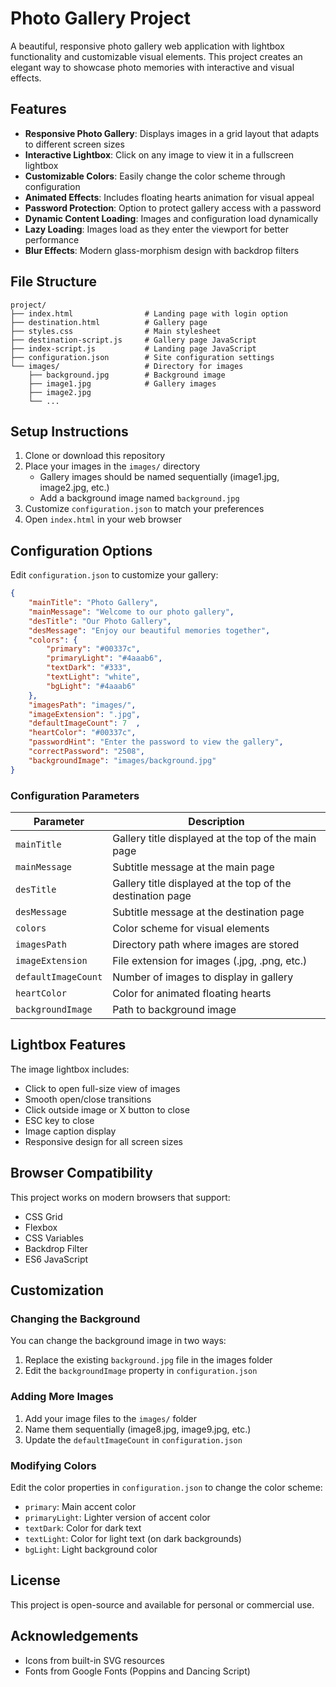 # Photo Gallery Project

A beautiful, responsive photo gallery web application with lightbox functionality and customizable visual elements. This project creates an elegant way to showcase photo memories with interactive and visual effects.

## Features

- **Responsive Photo Gallery**: Displays images in a grid layout that adapts to different screen sizes
- **Interactive Lightbox**: Click on any image to view it in a fullscreen lightbox
- **Customizable Colors**: Easily change the color scheme through configuration
- **Animated Effects**: Includes floating hearts animation for visual appeal
- **Password Protection**: Option to protect gallery access with a password
- **Dynamic Content Loading**: Images and configuration load dynamically
- **Lazy Loading**: Images load as they enter the viewport for better performance
- **Blur Effects**: Modern glass-morphism design with backdrop filters

## File Structure

```
project/
├── index.html                # Landing page with login option
├── destination.html          # Gallery page
├── styles.css                # Main stylesheet
├── destination-script.js     # Gallery page JavaScript
├── index-script.js           # Landing page JavaScript
├── configuration.json        # Site configuration settings
└── images/                   # Directory for images
    ├── background.jpg        # Background image
    ├── image1.jpg            # Gallery images
    ├── image2.jpg
    └── ...
```

## Setup Instructions

1. Clone or download this repository
2. Place your images in the `images/` directory
   - Gallery images should be named sequentially (image1.jpg, image2.jpg, etc.)
   - Add a background image named `background.jpg`
3. Customize `configuration.json` to match your preferences
4. Open `index.html` in your web browser

## Configuration Options

Edit `configuration.json` to customize your gallery:

```json
{
    "mainTitle": "Photo Gallery",
    "mainMessage": "Welcome to our photo gallery",
    "desTitle": "Our Photo Gallery",
    "desMessage": "Enjoy our beautiful memories together",
    "colors": {
        "primary": "#00337c",
        "primaryLight": "#4aaab6",
        "textDark": "#333",
        "textLight": "white",
        "bgLight": "#4aaab6"
    },
    "imagesPath": "images/",
    "imageExtension": ".jpg",
    "defaultImageCount": 7  ,
    "heartColor": "#00337c",
    "passwordHint": "Enter the password to view the gallery",
    "correctPassword": "2508",
    "backgroundImage": "images/background.jpg"
}
```

### Configuration Parameters

| Parameter | Description |
|-----------|-------------|
| `mainTitle` | Gallery title displayed at the top of the main page |
| `mainMessage` | Subtitle message at the main page |
| `desTitle` | Gallery title displayed at the top of the destination page |
| `desMessage` | Subtitle message at the destination page |
| `colors` | Color scheme for visual elements |
| `imagesPath` | Directory path where images are stored |
| `imageExtension` | File extension for images (.jpg, .png, etc.) |
| `defaultImageCount` | Number of images to display in gallery |
| `heartColor` | Color for animated floating hearts |
| `backgroundImage` | Path to background image |

## Lightbox Features

The image lightbox includes:
- Click to open full-size view of images
- Smooth open/close transitions
- Click outside image or X button to close
- ESC key to close
- Image caption display
- Responsive design for all screen sizes

## Browser Compatibility

This project works on modern browsers that support:
- CSS Grid
- Flexbox
- CSS Variables
- Backdrop Filter
- ES6 JavaScript

## Customization

### Changing the Background

You can change the background image in two ways:
1. Replace the existing `background.jpg` file in the images folder
2. Edit the `backgroundImage` property in `configuration.json`

### Adding More Images

1. Add your image files to the `images/` folder
2. Name them sequentially (image8.jpg, image9.jpg, etc.)
3. Update the `defaultImageCount` in `configuration.json`

### Modifying Colors

Edit the color properties in `configuration.json` to change the color scheme:
- `primary`: Main accent color
- `primaryLight`: Lighter version of accent color
- `textDark`: Color for dark text
- `textLight`: Color for light text (on dark backgrounds)
- `bgLight`: Light background color

## License

This project is open-source and available for personal or commercial use.

## Acknowledgements

- Icons from built-in SVG resources
- Fonts from Google Fonts (Poppins and Dancing Script)